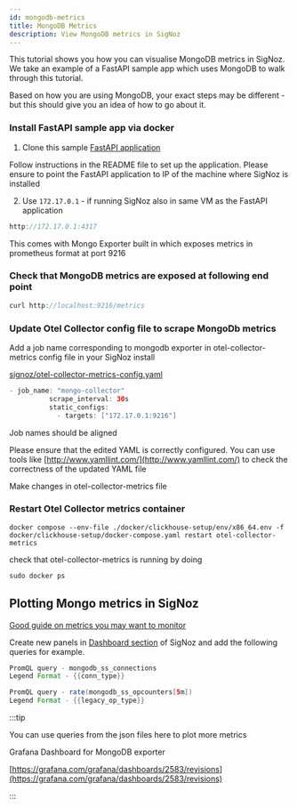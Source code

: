 ```yaml
---
id: mongodb-metrics
title: MongoDB Metrics 
description: View MongoDB metrics in SigNoz
---
```


This tutorial shows you how you can visualise MongoDB metrics in SigNoz. We take an example of a FastAPI sample app which uses MongoDB to walk through this tutorial. 

Based on how you are using MongoDB, your exact steps may be different - but this should give you an idea of how to go about it.

### Install FastAPI sample app via docker

1. Clone this sample [FastAPI application](https://github.com/SigNoz/sample-fastapi-with-dbs#run-using-docker-compose)

Follow instructions in the README file to set up the application. Please ensure to point the FastAPI application to IP of the machine where SigNoz is installed

2. Use `172.17.0.1` - if running SigNoz also in same VM as the FastAPI application

```java
http://172.17.0.1:4317
```


This comes with Mongo Exporter built in which exposes metrics in prometheus format at port 9216

### Check that MongoDB metrics are exposed at following end point

```java
curl http://localhost:9216/metrics
```

### Update Otel Collector config file to scrape MongoDb metrics

Add a job name corresponding to mongodb exporter in otel-collector-metrics config file in your SigNoz install

[signoz/otel-collector-metrics-config.yaml](https://github.com/SigNoz/signoz/blob/e3c4bfce528eec2e5a6441608165baf9e1b46388/deploy/docker/clickhouse-setup/otel-collector-metrics-config.yaml#L11)

```java
- job_name: "mongo-collector"
          scrape_interval: 30s
          static_configs:
            - targets: ["172.17.0.1:9216"]
```

Job names should be aligned

Please ensure that the edited YAML is correctly configured. You can use tools like [http://www.yamllint.com/](http://www.yamllint.com/) to check the correctness of the updated YAML file

Make changes in otel-collector-metrics file 

### Restart Otel Collector metrics container

`docker compose --env-file ./docker/clickhouse-setup/env/x86_64.env -f docker/clickhouse-setup/docker-compose.yaml restart otel-collector-metrics`

check that otel-collector-metrics is running by doing

```java
sudo docker ps
```

## Plotting Mongo metrics in SigNoz

[Good guide on metrics you may want to monitor](https://www.mongodb.com/basics/how-to-monitor-mongodb-and-what-metrics-to-monitor)

Create new panels in [Dashboard section](/docs/userguide/manage-dashboards-and-panels) of SigNoz and add the following queries for example. 

```java
PromQL query - mongodb_ss_connections
Legend Format - {{conn_type}}

PromQL query - rate(mongodb_ss_opcounters[5m])
Legend Format - {{legacy_op_type}}
```

:::tip 

You can use queries from the json files here to plot more metrics

Grafana Dashboard for MongoDB exporter

[https://grafana.com/grafana/dashboards/2583/revisions](https://grafana.com/grafana/dashboards/2583/revisions)

:::
